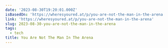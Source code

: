 ```yaml
---
date: '2023-08-30T19:20:01.000Z'
isBasedOn: 'https://wheresyoured.at/p/you-are-not-the-man-in-the-arena'
link: 'https://wheresyoured.at/p/you-are-not-the-man-in-the-arena'
slug: 2023-08-30-you-are-not-the-man-in-the-arena
tags:
  - tech
title: You Are Not The Man In The Arena
---
```


